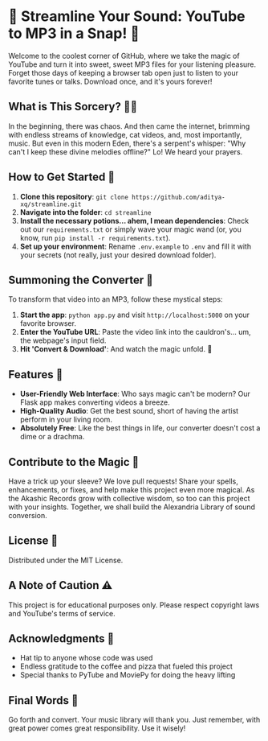 # 🎵 Streamline Your Sound: YouTube to MP3 in a Snap! 🚀

Welcome to the coolest corner of GitHub, where we take the magic of YouTube and turn it into sweet, sweet MP3 files for your listening pleasure. Forget those days of keeping a browser tab open just to listen to your favorite tunes or talks. Download once, and it's yours forever!

## What is This Sorcery? 🧙‍♂️

In the beginning, there was chaos. And then came the internet, brimming with endless streams of knowledge, cat videos, and, most importantly, music. But even in this modern Eden, there's a serpent's whisper: "Why can't I keep these divine melodies offline?" Lo! We heard your prayers.

## How to Get Started 🏁

1. **Clone this repository**: `git clone https://github.com/aditya-xq/streamline.git`
2. **Navigate into the folder**: `cd streamline`
3. **Install the necessary potions... ahem, I mean dependencies**: Check out our `requirements.txt` or simply wave your magic wand (or, you know, run `pip install -r requirements.txt`).
4. **Set up your environment**: Rename `.env.example` to `.env` and fill it with your secrets (not really, just your desired download folder).

## Summoning the Converter 📣

To transform that video into an MP3, follow these mystical steps:

1. **Start the app**: `python app.py` and visit `http://localhost:5000` on your favorite browser.
2. **Enter the YouTube URL**: Paste the video link into the cauldron's... um, the webpage's input field.
3. **Hit 'Convert & Download'**: And watch the magic unfold. 🔮

## Features 🌟

- **User-Friendly Web Interface**: Who says magic can't be modern? Our Flask app makes converting videos a breeze.
- **High-Quality Audio**: Get the best sound, short of having the artist perform in your living room.
- **Absolutely Free**: Like the best things in life, our converter doesn't cost a dime or a drachma.

## Contribute to the Magic 🌈

Have a trick up your sleeve? We love pull requests! Share your spells, enhancements, or fixes, and help make this project even more magical. As the Akashic Records grow with collective wisdom, so too can this project with your insights. Together, we shall build the Alexandria Library of sound conversion.

## License 📜

Distributed under the MIT License.

## A Note of Caution ⚠️

This project is for educational purposes only. Please respect copyright laws and YouTube's terms of service.

## Acknowledgments 🎉

- Hat tip to anyone whose code was used
- Endless gratitude to the coffee and pizza that fueled this project
- Special thanks to PyTube and MoviePy for doing the heavy lifting

## Final Words 📢

Go forth and convert. Your music library will thank you. Just remember, with great power comes great responsibility. Use it wisely!
